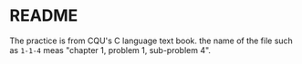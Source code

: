 # README
The practice is from CQU's C language text book. the name of the file such as `1-1-4` meas "chapter 1, problem 1, sub-problem 4".
